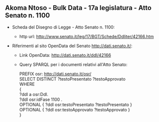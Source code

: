 ## Akoma Ntoso - Bulk Data - 17a legislatura - Atto Senato n. 1100 ##

* Scheda del Disegno di Legge - Atto Senato n. 1100:
	* http url: http://www.senato.it/leg/17/BGT/Schede/Ddliter/42166.htm

* Riferimenti al sito OpenData del Senato http://dati.senato.it/:
	* Link OpenData: http://dati.senato.it/ddl/42166
	* Query SPARQL per i documenti relativi all'Atto Senato:

        PREFIX osr: <http://dati.senato.it/osr/>  
		SELECT DISTINCT ?testoPresentato ?testoApprovato  
		WHERE  
		{  
		    ?ddl a osr:Ddl.  
		    ?ddl osr:idFase 1100 .  
		    OPTIONAL { ?ddl osr:testoPresentato ?testoPresentato }  
		    OPTIONAL { ?ddl osr:testoApprovato ?testoApprovato }  
		}
		